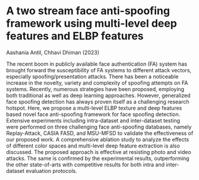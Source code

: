 # A two stream face anti-spoofing framework using multi-level deep features and ELBP features

Aashania Antil, Chhavi Dhiman (2023)

The recent boom in publicly available face authentication (FA) system has brought forward the susceptibility of FA systems to different attack vectors, especially spoofing/presentation attacks. There has been a noticeable increase in the novelty, variety and complexity of spoofing attempts on FA systems. Recently, numerous strategies have been proposed, employing both traditional as well as deep learning approaches. However, generalized face spoofing detection has always proven itself as a challenging research hotspot. Here, we propose a multi-level ELBP texture and deep features based novel face anti-spoofing framework for face spoofing detection. Extensive experiments including intra-dataset and inter-dataset testing were performed on three challenging face anti-spoofing databases, namely Replay-Attack, CASIA FASD, and MSU-MFSD to validate the effectiveness of our proposed work. A comprehensive ablation study to analyze the effects of different color spaces and multi-level deep feature extraction is also discussed. The proposed approach is effective at resisting photo and video attacks. The same is confirmed by the experimental results, outperforming the other state-of-arts with competitive results for both intra and inter-dataset evaluation protocols.


